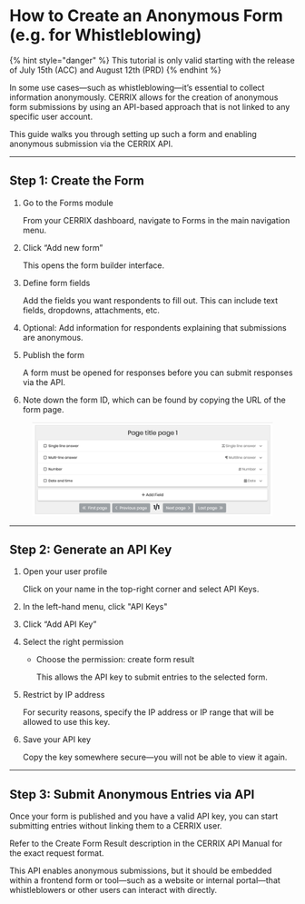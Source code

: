 # How to Create an Anonymous Form (e.g. for Whistleblowing)

{% hint style="danger" %}
This tutorial is only valid starting with the release of July 15th (ACC) and August 12th (PRD)
{% endhint %}

In some use cases—such as whistleblowing—it’s essential to collect information anonymously. CERRIX allows for the creation of anonymous form submissions by using an API-based approach that is not linked to any specific user account.

This guide walks you through setting up such a form and enabling anonymous submission via the CERRIX API.

***

## Step 1: Create the Form

1.  Go to the Forms module

    From your CERRIX dashboard, navigate to Forms in the main navigation menu.
2.  Click “Add new form”

    This opens the form builder interface.
3.  Define form fields

    Add the fields you want respondents to fill out. This can include text fields, dropdowns, attachments, etc.
4. Optional: Add information for respondents explaining that submissions are anonymous.
5.  Publish the form

    A form must be opened for responses before you can submit responses via the API.
6. Note down the form ID, which can be found by copying the URL of the form page.

<figure><img src="../.gitbook/assets/image.png" alt=""><figcaption></figcaption></figure>

***

## Step 2: Generate an API Key

1.  Open your user profile

    Click on your name in the top-right corner and select API Keys.
2. In the left-hand menu, click "API Keys"
3. Click “Add API Key”
4. Select the right permission
   *   Choose the permission: create form result

       This allows the API key to submit entries to the selected form.
5.  Restrict by IP address

    For security reasons, specify the IP address or IP range that will be allowed to use this key.
6.  Save your API key

    Copy the key somewhere secure—you will not be able to view it again.

***

## Step 3: Submit Anonymous Entries via API

Once your form is published and you have a valid API key, you can start submitting entries without linking them to a CERRIX user.

Refer to the Create Form Result description in the CERRIX API Manual for the exact request format.

This API enables anonymous submissions, but it should be embedded within a frontend form or tool—such as a website or internal portal—that whistleblowers or other users can interact with directly.
